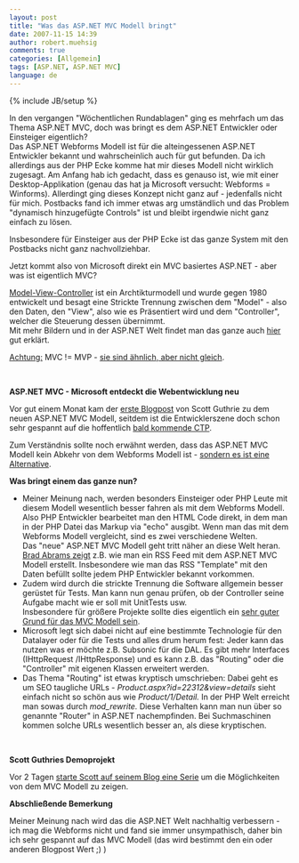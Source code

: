 ```yaml
---
layout: post
title: "Was das ASP.NET MVC Modell bringt"
date: 2007-11-15 14:39
author: robert.muehsig
comments: true
categories: [Allgemein]
tags: [ASP.NET, ASP.NET MVC]
language: de
---
```

{% include JB/setup %}
<p>In den vergangen "Wöchentlichen Rundablagen" ging es mehrfach um das Thema ASP.NET MVC, doch was bringt es dem ASP.NET Entwickler oder Einsteiger eigentlich? <br>Das ASP.NET Webforms Modell ist für die alteingessenen ASP.NET Entwickler bekannt und wahrscheinlich auch für gut befunden. Da ich allerdings aus der PHP Ecke komme hat mir dieses Modell nicht wirklich zugesagt. Am Anfang hab ich gedacht, dass es genauso ist, wie mit einer Desktop-Applikation (genau das hat ja Microsoft versucht: Webforms = Winforms). Allerdingt ging dieses Konzept nicht ganz auf - jedenfalls nicht für mich. Postbacks fand ich immer etwas arg umständlich und das Problem "dynamisch hinzugefügte&nbsp;Controls"&nbsp;ist und bleibt irgendwie nicht ganz einfach zu lösen.</p> <p>Insbesondere für Einsteiger aus der PHP Ecke ist das&nbsp;ganze System mit den Postbacks nicht ganz nachvollziehbar.</p> <p>Jetzt kommt also von Microsoft direkt ein MVC basiertes ASP.NET - aber was ist eigentlich MVC?</p> <p><a href="http://de.wikipedia.org/wiki/MVC" target="_blank">Model-View-Controller</a> ist ein Archtikturmodell und wurde gegen 1980 entwickelt und besagt eine Strickte Trennung zwischen dem "Model" - also den Daten, den "View", also wie es Präsentiert wird und dem "Controller", welcher die Steuerung dessen übernimmt.<br>Mit mehr Bildern und in der ASP.NET Welt findet man das ganze auch <a href="http://www.codethinked.com/post/2007/10/ASPnet-MVC-Framework-and-what-it-means-for-you.aspx" target="_blank">hier</a> gut erklärt. </p> <p><u>Achtung:</u> MVC != MVP - <a href="http://blogs.infragistics.com/blogs/tsnyder/archive/2007/10/17/mvc-or-mvp-pattern-whats-the-difference.aspx" target="_blank">sie sind ähnlich, aber nicht gleich</a>.</p> <p>&nbsp;</p> <p><strong>ASP.NET&nbsp;MVC - Microsoft entdeckt die Webentwicklung neu</strong></p> <p>Vor gut einem Monat kam der <a href="http://weblogs.asp.net/scottgu/archive/2007/10/14/asp-net-mvc-framework.aspx" target="_blank">erste Blogpost</a> von Scott Guthrie zu dem neuen ASP.NET MVC Modell, seitdem ist die Entwicklerszene doch schon sehr gespannt auf die hoffentlich <a href="http://blog.codeville.net/2007/11/08/official-aspnet-mvc-framework-will-have-first-ctp-release-in-next-few-weeks/" target="_blank">bald kommende CTP</a>.</p> <p>Zum Verständnis sollte noch erwähnt werden, dass das ASP.NET MVC Modell kein Abkehr von dem Webforms Modell ist - <a href="http://www.hanselman.com/blog/DevConnectionsTheASPNETMVCFramework.aspx" target="_blank">sondern es ist eine Alternative</a>.</p> <p><strong>Was bringt einem das ganze nun?</strong></p> <ul> <li>Meiner Meinung nach, werden besonders Einsteiger oder PHP Leute mit diesem Modell wesentlich besser fahren als mit dem Webforms Modell. <br>Also PHP Entwickler bearbeitet man den HTML Code direkt, in dem man in der PHP Datei das Markup via "echo" ausgibt. Wenn man das mit dem Webforms Modell vergleicht, sind es zwei verschiedene Welten.<br>Das "neue" ASP.NET MVC Modell geht tritt näher an diese Welt heran. <a href="http://blogs.msdn.com/brada/archive/2007/11/14/rss-feed-with-the-new-asp-net-mvc-framework.aspx" target="_blank">Brad Abrams zeigt</a> z.B. wie man ein RSS Feed mit dem ASP.NET MVC Modell erstellt.&nbsp;Insbesondere wie man das RSS "Template" mit den Daten befüllt sollte jedem PHP Entwickler bekannt vorkommen.</li> <li>Zudem wird durch die strickte Trennung die Software allgemein besser gerüstet für Tests. Man kann nun genau prüfen, ob der Controller seine Aufgabe macht wie er soll mit UnitTests usw.<br>Insbesondere für größere Projekte sollte dies eigentlich ein <a href="http://haacked.com/archive/2007/11/14/writing-testable-code-is-about-managing-complexity.aspx" target="_blank">sehr guter Grund für das MVC Modell sein</a>.</li> <li>Microsoft legt sich dabei nicht auf eine bestimmte Technologie für den Datalayer oder für die Tests und alles drum herum fest: Jeder kann das nutzen was er möchte z.B. Subsonic für die DAL. Es gibt mehr Interfaces (IHttpRequest /IHttpResponse) und es kann z.B. das "Routing" oder die "Controller" mit eigenen Klassen erweitert werden.</li> <li>Das Thema "Routing" ist etwas kryptisch umschrieben: Dabei geht es um SEO taugliche URLs - <em>Product.aspx?id=22312&amp;view=details </em>sieht einfach nicht so schön aus wie <em>Product/1/Detail.</em> In der PHP Welt erreicht man sowas durch <em>mod_rewrite. </em>Diese Verhalten kann man nun über so genannte "Router" in ASP.NET nachempfinden. Bei Suchmaschinen kommen solche URLs wesentlich besser an, als diese kryptischen.</li></ul> <p>&nbsp;</p> <p><strong>Scott Guthries Demoprojekt</strong></p> <p>Vor 2 Tagen <a href="http://weblogs.asp.net/scottgu/archive/2007/11/13/asp-net-mvc-framework-part-1.aspx" target="_blank">starte Scott auf seinem Blog eine Serie</a> um die Möglichkeiten von dem MVC Modell zu zeigen. </p> <p><strong>Abschließende Bemerkung</strong></p> <p>Meiner Meinung nach wird das die ASP.NET Welt nachhaltig verbessern - ich mag die Webforms nicht und fand sie immer unsympathisch, daher bin ich sehr gespannt auf das MVC Modell (das wird bestimmt den ein oder anderen Blogpost Wert ;) )</p>
